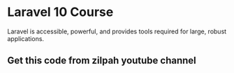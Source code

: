# Laravel 10 Course

Laravel is accessible, powerful, and provides tools required for large, robust applications.

## Get this code from zilpah youtube channel

